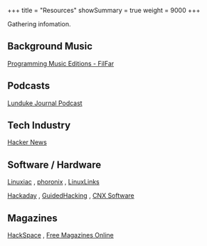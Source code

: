 +++
title       = "Resources"
showSummary = true
weight      = 9000
+++

Gathering infomation.

<!--more-->

## Background Music

[Programming Music Editions - FilFar](https://www.youtube.com/watch?v=AF8LSurfct4&list=PLEM4vOSCprSvlS4kKEEBX1ubMDWRuES3c)

## Podcasts

[Lunduke Journal Podcast](https://lunduke.locals.com/post/4619051/lunduke-journal-link-central-tm)

## Tech Industry

[Hacker News](https://news.ycombinator.com/)

## Software / Hardware

[Linuxiac](https://linuxiac.com/)
, [phoronix](https://www.phoronix.com/)
, [LinuxLinks](https://www.linuxlinks.com/)

[Hackaday](https://hackaday.com/)
, [GuidedHacking](https://guidedhacking.com/)
, [CNX Software](https://www.cnx-software.com/)

## Magazines

[HackSpace](https://hackspace.raspberrypi.com/)
, [Free Magazines Online](https://freemagazines.top/)
